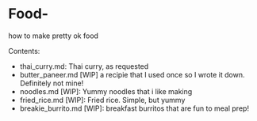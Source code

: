 # Food-
how to make pretty ok food

Contents:
- thai_curry.md: Thai curry, as requested
- butter_paneer.md [WIP] a recipie that I used once so I wrote it down. Definitely not mine!
- noodles.md [WIP]: Yummy noodles that i like making
- fried_rice.md [WIP]: Fried rice. Simple, but yummy
- breakie_burrito.md [WIP]: breakfast burritos that are fun to meal prep!
